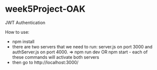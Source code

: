 # week5Project-OAK
JWT Authentication

How to use:
- npm install
- there are two servers that we need to run: server.js on port 3000 and authServer.js on port 4000.
=> npm run dev OR npm start - each of these commands will activate both servers 
- then go to http://localhost:3000/  

